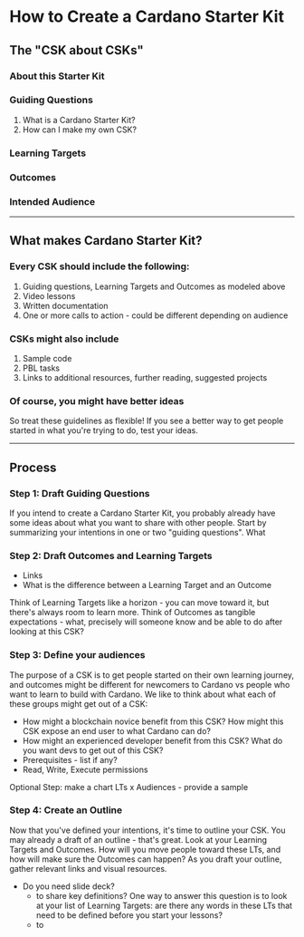 # How to Create a Cardano Starter Kit
## The "CSK about CSKs"

### About this Starter Kit
### Guiding Questions
1. What is a Cardano Starter Kit?
2. How can I make my own CSK?
### Learning Targets
### Outcomes
### Intended Audience

---
## What makes Cardano Starter Kit?
### Every CSK should include the following:
1. Guiding questions, Learning Targets and Outcomes as modeled above
2. Video lessons
3. Written documentation
4. One or more calls to action - could be different depending on audience

### CSKs might also include
1. Sample code
2. PBL tasks
3. Links to additional resources, further reading, suggested projects

### Of course, you might have better ideas
So treat these guidelines as flexible! If you see a better way to get people started in what you're trying to do, test your ideas.


---

## Process
### Step 1: Draft Guiding Questions
If you intend to create a Cardano Starter Kit, you probably already have some ideas about what you want to share with other people. Start by summarizing your intentions in one or two "guiding questions". What 
### Step 2: Draft Outcomes and Learning Targets
- Links
- What is the difference between a Learning Target and an Outcome

Think of Learning Targets like a horizon - you can move toward it, but there's always room to learn more.
Think of Outcomes as tangible expectations - what, precisely will someone know and be able to do after looking at this CSK?

### Step 3: Define your audiences
The purpose of a CSK is to get people started on their own learning journey, and outcomes might be different for newcomers to Cardano vs people who want to learn to build with Cardano. We like to think about what each of these groups might get out of a CSK:
- How might a blockchain novice benefit from this CSK? How might this CSK expose an end user to what Cardano can do?
- How might an experienced developer benefit from this CSK? What do you want devs to get out of this CSK?
- Prerequisites - list if any?
- Read, Write, Execute permissions

Optional Step: make a chart LTs x Audiences - provide a sample

### Step 4: Create an Outline
Now that you've defined your intentions, it's time to outline your CSK. You may already a draft of an outline - that's great. Look at your Learning Targets and Outcomes. How will you move people toward these LTs, and how will make sure the Outcomes can happen? As you draft your outline, gather relevant links and visual resources. 
- Do you need slide deck?
    - to share key definitions? One way to answer this question is to look at your list of Learning Targets: are there any words in these LTs that need to be defined before you start your lessons?
    - to 
